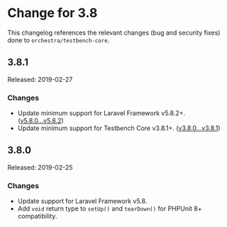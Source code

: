 # Change for 3.8

This changelog references the relevant changes (bug and security fixes) done to `orchestra/testbench-core`.

## 3.8.1

Released: 2019-02-27

### Changes

* Update minimum support for Laravel Framework v5.8.2+. ([v5.8.0...v5.8.2](https://github.com/laravel/framework/compare/v5.8.0...v5.8.2))
* Update minimum support for Testbench Core v3.8.1+. ([v3.8.0...v3.8.1](https://github.com/orchestral/testbench-core/compare/v3.8.0...v3.8.1))

## 3.8.0

Released: 2019-02-25

### Changes

* Update support for Laravel Framework v5.8.
* Add `void` return type to `setUp()` and `tearDown()` for PHPUnit 8+ compatibility. 
